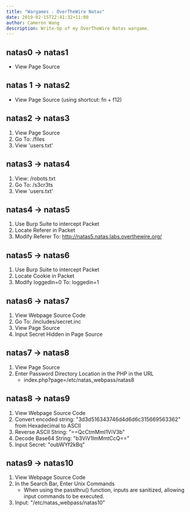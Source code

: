```yaml
---
title: "Wargames - OverTheWire Natas"
date: 2019-02-15T22:41:32+11:00
author: Cameron Wang
description: Write-Up of my OverTheWire Natas wargame.
---
```

## natas0 -> natas1
- View Page Source

## natas 1 -> natas2
- View Page Source (using shortcut: fn + f12)

## natas2 -> natas3
1. View Page Source
2. Go To: /files
3. View 'users.txt'

## natas3 -> natas4
1. View: /robots.txt
2. Go To: /s3cr3ts
3. View 'users.txt'

## natas4 -> natas5
1. Use Burp Suite to intercept Packet
2. Locate Referer in Packet
3. Modify Referer To: http://natas5.natas.labs.overthewire.org/

## natas5 -> natas6
1. Use Burp Suite to intercept Packet
2. Locate Cookie in Packet
3. Modify loggedin=0 To: loggedin=1

## natas6 -> natas7
1. View Webpage Source Code
2. Go To: /includes/secret.inc
3. View Page Source
4. Input Secret Hidden in Page Source

## natas7 -> natas8
1. View Page Source
2. Enter Password Directory Location in the PHP in the URL
	- index.php?page=/etc/natas_webpass/natas8

## natas8 -> natas9
1. View Webpage Source Code
2. Convert encoded string: "3d3d516343746d4d6d6c315669563362" from Hexadecimal to ASCII
3. Reverse ASCII String: "==QcCtmMml1ViV3b"
4. Decode Base64 String: "b3ViV1lmMmtCcQ=="
5. Input Secret: "oubWYf2kBq"

## natas9 -> natas10
1. View Webpage Source Code
2. In the Search Bar, Enter Unix Commands
	- When using the passthru() function, inputs are sanitized, allowing input commands to be executed.
3. Input: "/etc/natas_webpass/natas10"
